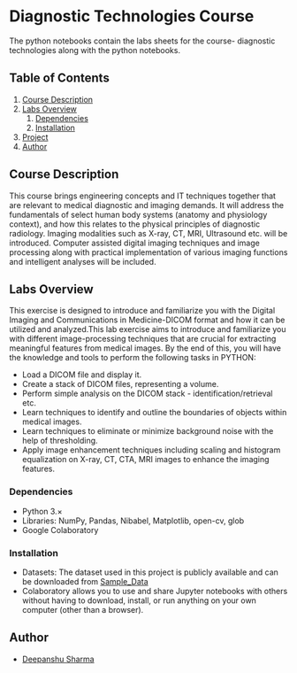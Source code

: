# Diagnostic Technologies Course
The python notebooks contain the labs sheets for the course- diagnostic technologies along with the python notebooks.

## Table of Contents

1. [Course Description](#course-description)
2. [Labs Overview](#labs-overview)
    1. [Dependencies](#dependencies)
    2. [Installation](#installation)
3. [Project](#project)
4. [Author](#author)

## Course Description <a name="course-description"></a>
This course brings engineering concepts and IT techniques together that are relevant to medical diagnostic and imaging demands. It will address the fundamentals of select human body systems (anatomy and physiology context), and how this relates to the physical principles of diagnostic radiology. Imaging 
modalities such as X-ray, CT, MRI, Ultrasound etc. will be introduced. Computer assisted digital imaging techniques and image processing along with practical implementation of various imaging functions and intelligent analyses will be included.

## Labs Overview <a name="labs-overview"></a>
This exercise is designed to introduce and familiarize you with the Digital Imaging and Communications in Medicine-DICOM format and how it can be utilized and analyzed.This lab exercise aims to introduce and familiarize you with different image-processing techniques that are crucial for extracting meaningful features from medical images.
By the end of this, you will have the knowledge and tools to perform the following tasks in PYTHON:
* Load a DICOM file and display it.
* Create a stack of DICOM files, representing a volume.
* Perform simple analysis on the DICOM stack - identification/retrieval etc.
* Learn techniques to identify and outline the boundaries of objects within medical images.
* Learn techniques to eliminate or minimize background noise with the help of thresholding.
* Apply image enhancement techniques including scaling and histogram equalization on X-ray, CT, CTA, MRI images to enhance the imaging features. 

### Dependencies <a name="dependencies"></a>
* Python 3.×
* Libraries: NumPy, Pandas, Nibabel, Matplotlib, open-cv, glob
* Google Colaboratory

### Installation <a name="installation"></a>

* Datasets: The dataset used in this project is publicly available and can be downloaded from [Sample_Data](https://github.com/deepsharma1997/DIagnostic_Technologies/tree/main/Sample_data)
* Colaboratory allows you to use and share Jupyter notebooks with others without having to download, install, or run anything on your own computer (other than a browser).


## Author<a name="author"></a>
* [Deepanshu Sharma]([https://github.com/deepsharma1997])


